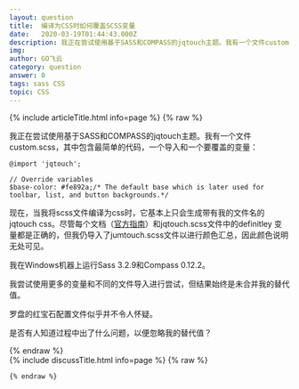 ```yaml
---
layout: question
title:  编译为CSS时如何覆盖SCSS变量
date:   2020-03-19T01:44:43.000Z
description: 我正在尝试使用基于SASS和COMPASS的jqtouch主题。我有一个文件custom.scss，其中包含最简单的代码，一个导入和一个要覆盖的变量：...
img: 
author: GO飞云
category: question
answer: 0
tags: sass CSS
topic: CSS
---
```

<div class="article-root">
  <div class="article">
    {% include articleTitle.html info=page %}
    {% raw %}
    <div class="article-content"><p><font style="vertical-align: inherit;"><font style="vertical-align: inherit;">我正在尝试使用基于SASS和COMPASS的jqtouch主题。</font><font style="vertical-align: inherit;">我有一个文件custom.scss，其中包含最简单的代码，一个导入和一个要覆盖的变量：</font></font></p>

<pre><code>@import 'jqtouch';<font></font>
<font></font>
// Override variables<font></font>
$base-color: #fe892a;/* The default base which is later used for toolbar, list, and button backgrounds.*/<font></font>
</code></pre>

<p><font style="vertical-align: inherit;"><font style="vertical-align: inherit;">现在，当我将scss文件编译为css时，它基本上只会生成带有我的文件名的jqtouch css。</font><font style="vertical-align: inherit;">尽管每个文档（</font></font><a href="http://www.sencha.com/blog/an-introduction-to-theming-sencha-touch/" rel="noreferrer"><font style="vertical-align: inherit;"><font style="vertical-align: inherit;">官方指南</font></font></a><font style="vertical-align: inherit;"><font style="vertical-align: inherit;">）和jqtouch.scss文件中的definitley </font><font style="vertical-align: inherit;">变量都是正确的</font><font style="vertical-align: inherit;">，但我仍导入了jumtouch.scss文件以进行颜色汇总，因此</font><font style="vertical-align: inherit;">颜色说明无处可见</font><font style="vertical-align: inherit;">。</font></font></p>

<p><font style="vertical-align: inherit;"><font style="vertical-align: inherit;">我在Windows机器上运行Sass 3.2.9和Compass 0.12.2。</font></font></p>

<p><font style="vertical-align: inherit;"><font style="vertical-align: inherit;">我尝试使用更多的变量和不同的文件导入进行尝试，但结果始终是未合并我的替代值。</font></font></p>

<p><font style="vertical-align: inherit;"><font style="vertical-align: inherit;">罗盘的红宝石配置文件似乎并不令人怀疑。</font></font></p>

<p><font style="vertical-align: inherit;"><font style="vertical-align: inherit;">是否有人知道过程中出了什么问题，以便忽略我的替代值？</font></font></p></div>
    {% endraw %}
  </div>

  <div class="discuss-wrapper">
    {% include discussTitle.html info=page %}
    {% raw %}
    
    {% endraw %}
  </div>
<div>
